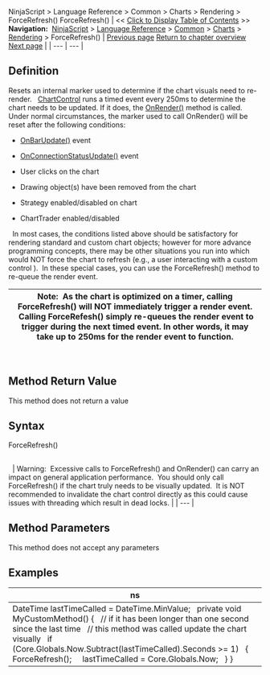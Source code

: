﻿
NinjaScript \> Language Reference \> Common \> Charts \> Rendering \> ForceRefresh()
ForceRefresh()
| \<\< [Click to Display Table of Contents](forcerefresh.md) \>\> **Navigation:**     [NinjaScript](ninjascript-1.md) \> [Language Reference](language_reference_wip-1.md) \> [Common](common-1.md) \> [Charts](chart-1.md) \> [Rendering](rendering-1.md) \> ForceRefresh() | [Previous page](dxextensions_tovector2-1.md) [Return to chapter overview](rendering-1.md) [Next page](isinhittest-1.md) |
| --- | --- |
## Definition
Resets an internal marker used to determine if the chart visuals need to re\-render.
 
[ChartControl](chartcontrol-1.md) runs a timed event every 250ms to determine the chart needs to be updated. If it does, the [OnRender()](onrender-1.md) method is called. Under normal circumstances, the marker used to call OnRender() will be reset after the following conditions:
 
- [OnBarUpdate()](onbarupdate-1.md) event

- [OnConnectionStatusUpdate()](onconnectionstatusupdate-1.md) event

- User clicks on the chart

- Drawing object(s) have been removed from the chart

- Strategy enabled/disabled on chart

- ChartTrader enabled/disabled

 
In most cases, the conditions listed above should be satisfactory for rendering standard and custom chart objects; however for more advance programming concepts, there may be other situations you run into which would NOT force the chart to refresh (e.g., a user interacting with a custom control ).  In these special cases, you can use the ForceRefresh() method to re\-queue the render event.

| Note:  As the chart is optimized on a timer, calling ForceRefresh() will NOT immediately trigger a render event.   Calling ForceRefesh() simply re\-queues the render event to trigger during the next timed event.  In other words, it may take up to 250ms for the render event to function. |
| --- |
 
## 
## Method Return Value
This method does not return a value
## 
## Syntax
ForceRefresh()
## 
 
| Warning:  Excessive calls to ForceRefresh() and OnRender() can carry an impact on general application performance.  You should only call ForceRefresh() if the chart truly needs to be visually updated.  It is NOT recommended to invalidate the chart control directly as this could cause issues with threading which result in dead locks. |
| --- |
## 
## 
## Method Parameters
This method does not accept any parameters
 
## Examples
| ns |
| --- |
| DateTime lastTimeCalled \= DateTime.MinValue;   private void MyCustomMethod() {    // if it has been longer than one second since the last time    // this method was called update the chart visually    if (Core.Globals.Now.Subtract(lastTimeCalled).Seconds \>\= 1)    {      ForceRefresh();      lastTimeCalled \= Core.Globals.Now;    } } |

